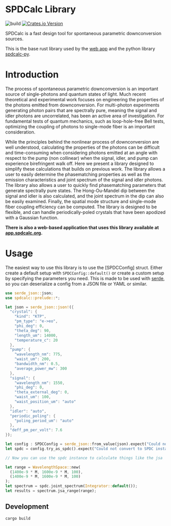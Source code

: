 # SPDCalc Library

![build](https://github.com/spdcalc/spdcalc/actions/workflows/ci.yaml/badge.svg?branch=master)
[![Crates.io Version](https://img.shields.io/crates/v/spdcalc)](https://crates.io/crates/spdcalc)

SPDCalc is a fast design tool for spontaneous parametric downconversion sources.

This is the base rust library used by the [web app](https://app.spdcalc.org/)
and the python library [spdcalc-py](https://pypi.org/project/spdcalc-py/).

# Introduction

The process of spontaneous parametric downconversion is an important source
of single-photons and quantum states of light. Much recent theoretical and
experimental work focuses on engineering the properties of the photons
emitted from downconversion. For multi-photon experiments generating photon
pairs that are spectrally pure, meaning the signal and idler photons are
uncorrelated, has been an active area of investigation. For fundamental
tests of quantum mechanics, such as loop-hole-free Bell tests, optimizing
the coupling of photons to single-mode fiber is an important consideration.

While the principles behind the nonlinear process of downconversion are well
understood, calculating the properties of the photons can be difficult and
time-consuming when considering photons emitted at an angle with respect
to the pump (non collinear) when the signal, idler, and pump can experience
birefringent walk off. Here we present a library designed to simplify these
calculations that builds on previous work. The library allows
a user to easily determine the phasematching properties as well as the emission
characteristics and joint spectrum of the signal and idler photons. The library
also allows a user to quickly find phasematching parameters that generate
spectrally pure states. The Hong-Ou-Mandel dip between the signal and idler
is also calculated, and the joint spectrum in the dip can also be easily
examined. Finally, the spatial mode structure and single-mode fiber coupling
efficiency can be computed. The library is designed to be flexible, and can
handle periodically-poled crystals that have been apodized with a Gaussian
function.

**There is also a web-based application that uses this library available at
[app.spdcalc.org](https://app.spdcalc.org).**

# Usage

The easiest way to use this library is to use the [SPDCConfig] struct.
Either create a default setup with `SPDCConfig::default()` or create a
custom setup by specifying the parameters you need. This is made to be
used with [serde](https://serde.rs/), so you can deserialize a config from a JSON file or YAML
or similar.

```rs
use serde_json::json;
use spdcalc::prelude::*;

let json = serde_json::json!({
  "crystal": {
    "kind": "KTP",
    "pm_type": "e->eo",
    "phi_deg": 0,
    "theta_deg": 90,
    "length_um": 14000,
    "temperature_c": 20
  },
  "pump": {
    "wavelength_nm": 775,
    "waist_um": 200,
    "bandwidth_nm": 0.5,
    "average_power_mw": 300
  },
  "signal": {
    "wavelength_nm": 1550,
    "phi_deg": 0,
    "theta_external_deg": 0,
    "waist_um": 100,
    "waist_position_um": "auto"
  },
  "idler": "auto",
  "periodic_poling": {
    "poling_period_um": "auto"
  },
  "deff_pm_per_volt": 7.6
});

let config : SPDCConfig = serde_json::from_value(json).expect("Could not unwrap json");
let spdc = config.try_as_spdc().expect("Could not convert to SPDC instance");

// Now you can use the spdc instance to calculate things like the jsa

let range = WavelengthSpace::new(
  (1400e-9 * M, 1600e-9 * M, 100),
  (1400e-9 * M, 1600e-9 * M, 100)
);
let spectrum = spdc.joint_spectrum(Integrator::default());
let results = spectrum.jsa_range(range);
```

## Development

```sh
cargo build
```
